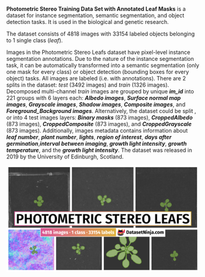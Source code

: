 **Photometric Stereo Training Data Set with Annotated Leaf Masks** is a dataset for instance segmentation, semantic segmentation, and object detection tasks. It is used in the biological and genetic research. 

The dataset consists of 4818 images with 33154 labeled objects belonging to 1 single class (*leaf*).

Images in the Photometric Stereo Leafs dataset have pixel-level instance segmentation annotations. Due to the nature of the instance segmentation task, it can be automatically transformed into a semantic segmentation (only one mask for every class) or object detection (bounding boxes for every object) tasks. All images are labeled (i.e. with annotations). There are 2 splits in the dataset: *test* (3492 images) and *train* (1326 images). Decomposed multi-channel *train* images are grouped by unique ***im_id*** into 221 groups with 6 layers each: ***Albedo images***, ***Surface normal map images***, ***Grayscale images***, ***Shadow images***, ***Composite images***, and ***Foreground_Background images***. Alternatively, the dataset could be split , or into 4 test images layers: ***Binary masks*** (873 images), ***CroppedAlbedo*** (873 images), ***CroppedComposite*** (873 images), and ***CroppedGrayscale*** (873 images). Additionally, images metadata contains information about ***leaf number***, ***plant number***, ***lights***, ***region of interest***, ***days after germination***,***interval between imaging***, ***growth light intensity***, ***growth temperature***, and the ***growth light intensity***. The dataset was released in 2019 by the University of Edinburgh, Scotland.

<img src="https://github.com/dataset-ninja/photometric-stereo-leafs/raw/main/visualizations/poster.png">
